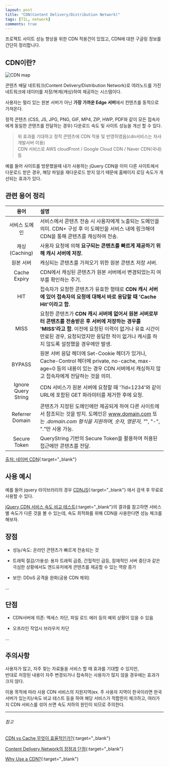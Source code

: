 ```yaml
---
layout: post
title: "CDN(Content Delivery/Distribution Network)"
tags: [TIL, network]
comments: true
---
```


프로젝트 사이트 성능 향상을 위한 CDN 적용건이 있었고,
CDN에 대한 구글링 정보를 간단히 정리합니다.


## CDN이란?


![CDN map](https://www.innoscale.net/wp-content/uploads/2017/04/CDN-Users01.2.jpg)

콘텐츠 배달 네트워크(Content Delivery/Distribution Network)로 여러노드를 가진 네트워크에 데이터를 저장/복제(캐싱)하여 제공하는 시스템이다.

사용자는 멀리 있는 원본 서버가 아닌 **가장 가까운 Edge 서버**에서 컨텐츠를 동적으로 가져온다.

정적 콘텐츠 (CSS, JS, JPG, PNG, GIF, MP4, ZIP, HWP, PDF와 같이 모든 접속자에게 동일한 콘텐츠를 전달하는 경우) 다운로드 속도 및 사이트 성능을 개선 할 수 있다.

> 위 효과를 기대하고 정적 콘텐츠에 CDN 적용 및 반영하였음(cdn서비스는 자사개발서버 이용)  
> CDN 서비스로 AWS cloudFront / Google Cloud CDN / Naver CDN(국내) 등

예를 들어 사이트를 방문했을때 내가 사용하는 jQuery CDN을 이미 다른 사이트에서 다운로드 받은 경우, 
해당 파일을 재다운로드 받지 않기 때문에 홈페이지 로딩 속도가 개선되는 효과가 있다.

	

## 관련 용어 정리


| 용어 | 설명 |
|:-----:|:-----|
| 서비스 도메인 | 서비스에서 콘텐츠 전송 시 사용자에게 노출되는 도메인을 의미. CDN+ 구성 후 이 도메인을 서비스 내에 링크해야 CDN을 통해 콘텐츠를 캐싱하여 전송.| 
| 캐싱(Caching) | 사용자 요청에 의해 **요구되는 콘텐츠를 빠르게 제공하기 위해 캐시 서버에 저장.** |
| 원본 서버	| 캐싱되는 콘텐츠를 가져오기 위한 원본 콘텐츠 저장 서버. |
| Cache Expiry | CDN에서 캐싱된 콘텐츠가 원본 서버에서 변경되었는지 여부를 확인하는 주기. |
| HIT | 접속자가 요청한 콘텐츠가 유효한 형태로 **CDN 캐시 서버에 있어 접속자의 요청에 대해서 바로 응답할 때 'Cache Hit'이라고 함.** |
| MISS | 요청한 콘텐츠가 **CDN 캐시 서버에 없어서 원본 서버로부터 콘텐츠를 전송받은 후 서버에 저장하는 경우를 'MISS'라고 함.** 이전에 요청된 이력이 없거나 유효 시간이 만료된 경우, 요청되었지만 응답한 적이 없거나 캐시를 하지 않도록 설정했을 경우에만 발생.|
| BYPASS | 원본 서버 응답 헤더에 Set-Cookie 헤더가 있거나, Cache-Control 헤더에 private, no-cache, max-age=0 등의 내용이 있는 경우 CDN 서버에서 캐싱하지 않고 접속자에게 전달하는 것을 의미. |
| Ignore Query String | CDN 서비스가 원본 서버에 요청할 때 '?id=1234'와 같이 URL에 포함된 GET 파라미터를 제거한 후에 요청. |
| Referrer Domain | 콘텐츠가 지정된 도메인에만 제공되게 하여 다른 사이트에서 참조되는 것을 방지. 도메인은 www.domain.com 또는 *.domain.com 형식을 지원하며, 숫자, 영문자, "*", "-", "."만 사용 가능. |
| Secure Token | QueryString 기반의 Secure Token을 활용하여 허용된 접근에만 콘텐츠를 전달.|


[출처: 네이버 CDN](http://docs.ncloud.com/ko/networking/networking-8-1.html){:target="_blank"}

 

## 사용 예시

예를 들어 jquery 라이브러리의 경우 [CDNJS](https://cdnjs.com/){:target="_blank"} 에서 검색 후 무료로 사용할 수 있다.

[jQuery CDN 서비스 속도 비교 테스트](https://misol.kr/blog/2010){:target="_blank"}의 결과를 참고하면 서비스별 속도가 다른 것을 볼 수 있는데, 속도 최적화를 위해 CDN을 사용한다면 성능 체크를 해보자.

 

## 장점

- 성능/속도: 온라인 콘텐츠가 빠르게 전송되는 것

- 트래픽 절감/가용성: 용자 트래픽 급증, 간헐적인 급등, 잠재적인 서버 중단과 같은 극심한 상황에서도 엔드유저에게 콘텐츠를 제공할 수 있는 역량 증가

- 보안: DDoS 공격을 완화(공용 CDN 제외)

...

 

## 단점

- CDN서버에 의존: 액세스 차단, 파일 로드 에러 등의 예외 상황이 있을 수 있음

- 오프라인 작업시 브라우저 차단

...

 

## 주의사항

사용자가 많고, 자주 찾는 자료들을 서비스 할 때 효과를 기대할 수 있지만,  
반대로 저장된 내용이 자주 변경되거나 접속하는 사용자가 많지 않을 경우에는 효과가 크지 않다.

이용 목적에 따라 사용 CDN 서비스의 지원지역(ex. 주 사용자 지역이 한국이라면 한국 서버가 있는지)/속도 비교 테스트 등을 하여 해당 서비스가 적합한지 체크하고,
여러가지 CDN 서비스를 섞어 쓰면 속도 저하의 원인이 되므로 주의한다.

***
###### 참고
[CDN vs Cache 무엇이 효율적인가?](https://mygumi.tistory.com/67){:target="_blank"}

[Content Delivery Network의 장점과 단점](https://ohjongsung.io/2017/07/31/content-delivery-network%EC%9D%98-%EC%9E%A5%EC%A0%90%EA%B3%BC-%EB%8B%A8%EC%A0%90){:target="_blank"}

[Why Use a CDN?](https://www.keycdn.com/blog/why-use-a-cdn){:target="_blank"}
